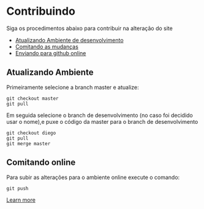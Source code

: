 # Contribuindo

Siga os procedimentos abaixo para contribuir na alteração do site 

- [Atualizando Ambiente de desenvolvimento](#atualizando-ambiente)
- [Comitando as mudanças](#comitando-as-mudancas)
- [Enviando para github online](#comitando-online)

## Atualizando Ambiente

Primeiramente selecione a branch master e atualize:

    git checkout master
    git pull 

Em seguida selecione o branch de desenvolvimento (no caso foi decidido usar o nome),e puxe o código da master para o branch de desenvolvimento

    git checkout diego
    git pull
    git merge master

## Comitando online

Para subir as alterações para o ambiente online execute o comando:

    git push 






[Learn more](https://adonisjs.com/docs/contribution-guide#_coding_style) 
